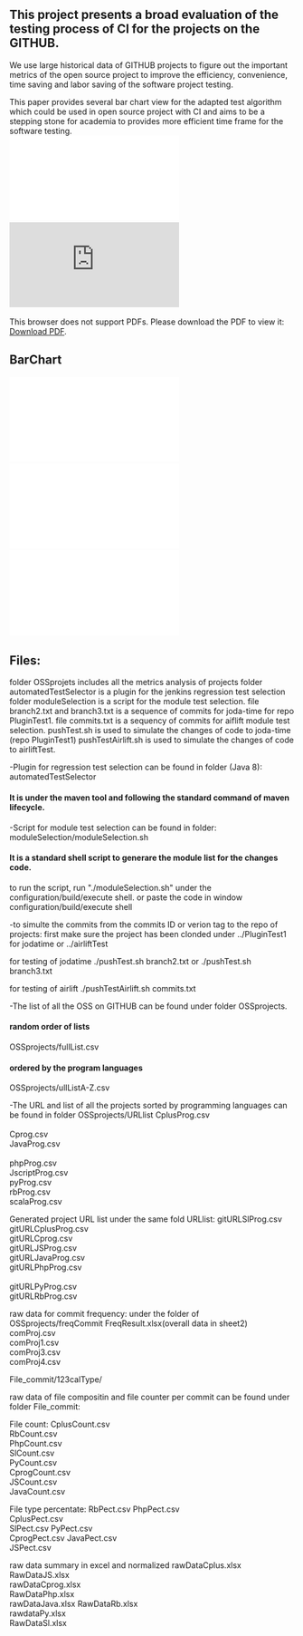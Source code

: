 ## This project presents a broad evaluation of the testing process of CI for the projects on the GITHUB.<br /> 


We use large historical data of GITHUB projects to figure out the important metrics of the open source project to improve the efficiency, convenience, time saving and labor saving of the software project testing.<br />


This paper provides several bar chart view for the adapted test algorithm which could be used in open source project with CI and aims to be a stepping stone for academia to provides more efficient time frame for the software testing.<br />
![Dependence Analysis for Regression Testing Selection](/OSSprojects/graphs/dependency.pdf)
<object data="https://github.com/Ting007/masterProject/blob/master/OSSprojects/graphs/dependency.pdf" type="application/pdf" width="200px" height="200px">
    <embed src="https://github.com/Ting007/masterProject/blob/master/OSSprojects/graphs/dependency.pdf">
        <p>This browser does not support PDFs. Please download the PDF to view it: <a href="https://github.com/Ting007/masterProject/blob/master/OSSprojects/graphs/dependency.pdf">Download PDF</a>.</p>
    </embed>
</object>

## BarChart
![Time Interval Vs Commits](/OSSprojects/graphs/commits_distribution.pdf)
![Files at Different Time Interval](/OSSprojects/graphs/numbers.pdf)
![File Types at Different Time interval](/OSSprojects/graphs/composition.pdf)

## Files:
folder OSSprojets includes all the metrics analysis of projects
folder automatedTestSelector is a plugin for the jenkins regression test selection
folder moduleSelection is a script for the module test selection.
file branch2.txt and branch3.txt is a sequence of commits for joda-time for repo PluginTest1.
file commits.txt is a sequency of commits for aiflift module test selection.
pushTest.sh is used to simulate the changes of code to joda-time (repo PluginTest1)
pushTestAirlift.sh is used to simulate the changes of code to airliftTest.


-Plugin for regression test selection can be found in folder (Java 8):
automatedTestSelector
#### It is under the maven tool and following the standard command of maven lifecycle.

-Script for module test selection can be found in folder:
moduleSelection/moduleSelection.sh
#### It is a standard shell script to generare the module list for the changes code.
to run the script, run "./moduleSelection.sh" under the configuration/build/execute shell. or paste the code in window configuration/build/execute shell

-to simulte the commits from the commits ID or verion tag to the repo of projects:
first make sure the project has been clonded under ../PluginTest1 for jodatime or ../airliftTest

for testing of jodatime
./pushTest.sh branch2.txt or ./pushTest.sh branch3.txt

for testing of airlift
./pushTestAirlift.sh commits.txt

-The list of all the OSS on GITHUB can be found under folder OSSprojects.
#### random order of lists
OSSprojects/fullList.csv
#### ordered by the program languages  
OSSprojects/ullListA-Z.csv 

-The URL and list of all the projects sorted by programming languages can be found in folder OSSprojects/URLlist
CplusProg.csv <br />			
Cprog.csv <br />
JavaProg.csv <br />		
phpProg.csv <br />
JscriptProg.csv	<br />
pyProg.csv <br />
rbProg.csv <br />
scalaProg.csv <br />

Generated project URL list under the same fold URLlist:
gitURLSlProg.csv <br />
gitURLCplusProg.csv <br />
gitURLCprog.csv <br />
gitURLJSProg.csv <br />
gitURLJavaProg.csv <br />
gitURLPhpProg.csv <br />	
gitURLPyProg.csv <br />
gitURLRbProg.csv <br />


raw data for commit frequency: under the folder of OSSprojects/freqCommit
FreqResult.xlsx(overall data in sheet2)	
comProj.csv	 <br />
comProj1.csv <br />
comProj3.csv <br />
comProj4.csv <br />



File_commit/123calType/

raw data of file compositin and file counter per commit can be found under folder File_commit:

File count:
CplusCount.csv<br />
RbCount.csv<br />
PhpCount.csv<br />
SlCount.csv<br />
PyCount.csv<br />
CprogCount.csv<br />
JSCount.csv<br />
JavaCount.csv<br />

File type percentate:
RbPect.csv
PhpPect.csv		
CplusPect.csv				
SlPect.csv
PyPect.csv		
CprogPect.csv
JavaPect.csv	
JSPect.csv		

raw data summary in excel and normalized
rawDataCplus.xlsx	
RawDataJS.xlsx		
rawDataCprog.xlsx		
RawDataPhp.xlsx		
rawDataJava.xlsx
RawDataRb.xlsx		
rawdataPy.xlsx	
RawDataSl.xlsx
	


